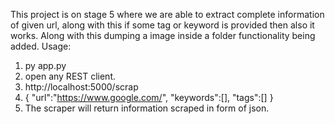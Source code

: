 This project is on stage 5 where we are able to extract complete information of given url, along with this if some tag or keyword is provided
then also it works.
Along with this dumping a image inside a folder functionality being added. 
Usage:

1. py app.py
2. open any REST client.
3. http://localhost:5000/scrap
4. {
  "url":"https://www.google.com/",
   "keywords":[],
  "tags":[]
}
5. The scraper will return information scraped in form of json.
